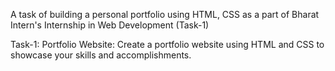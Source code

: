 A task of building a personal portfolio using HTML, CSS as a part of Bharat Intern's Internship in Web Development (Task-1)

Task-1: 
Portfolio Website: Create a portfolio website using HTML and CSS to showcase your skills and accomplishments.

        
